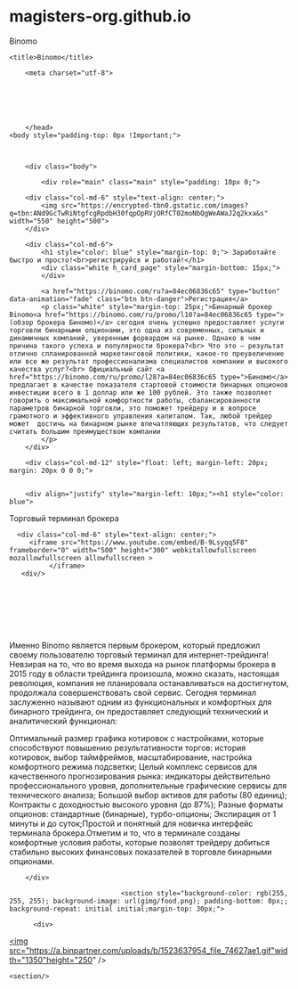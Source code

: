 # magisters-org.github.io
Binomo
<html>

	<title>Binomo</title> 
<head>

	
		<meta charset="utf-8">
		
		


		

        </head>
    <body style="padding-top: 0px !Important;">



		<div class="body">

			<div role="main" class="main" style="padding: 10px 0;">


<section>
	<div class="container">

		
		<div class="col-md-6" style="text-align: center;">
			<img src="https://encrypted-tbn0.gstatic.com/images?q=tbn:ANd9GcTwRiNtgfcgRpdbH30fqpOpRVjORfCT02moNbQgWeAWaJ2q2kxa&s" width="550" height="500">
		</div>
		
		<div class="col-md-6">
			<h1 style="color: blue" style="margin-top: 0;"> Заработайте быстро и просто!<br>регистрируйся и работай!</h1>
			<div class="white h_card_page" style="margin-bottom: 15px;">
			</div>

			<a href="https://binomo.com/ru?a=84ec06836c65" type="button" data-animation="fade" class="btn btn-danger">Регистрация</a>
			<p class="white" style="margin-top: 25px;">Бинарный брокер Binomo<a href="https://binomo.com/ru/promo/l10?a=84ec06836c65 type=">(обзор брокера Биномо)</a> сегодня очень успешно предоставляет услуги торговли бинарными опционами, это одна из современных, сильных и динамичных компаний, уверенным форвардом на рынке. Однако в чем причина такого успеха и популярности брокера?<br> Что это – результат отлично спланированной маркетинговой политики, какое-то преувеличение или все же результат профессионализма специалистов компании и высокого качества услуг?<br> Официальный сайт <a href="https://binomo.com/ru/promo/l28?a=84ec06836c65 type=">Биномо</a> предлагает в качестве показателя стартовой стоимости бинарных опционов инвестиции всего в 1 доллар или же 100 рублей. Это также позволяет говорить о максимальной комфортности работы, сбалансированности параметров бинарной торговли, это поможет трейдеру и в вопросе грамотного и эффективного управления капиталом. Так, любой трейдер может  достичь на бинарном рынке впечатляющих результатов, что следует считать большим преимуществом компании
			</p>
		</div>

		<div class="col-md-12" style="float: left; margin-left: 20px; margin: 20px 0 0 0;">
		
		
        <div align="justify" style="margin-left: 10px;"><h1 style="color: blue">
Торговый терминал брокера</h1> 



 <section> 
	  
      <div class="col-md-6" style="text-align: center;">
         <iframe src="https://www.youtube.com/embed/B-9Lsyqq5F8" frameborder="0" width="500" height="300" webkitallowfullscreen mozallowfullscreen allowfullscreen >
		      </iframe>
       <div/>
</section>
 
   <p style="color: white"> 
Терминал брокера бинарных опционов Binomo, как основное пространство для торгов, уникален, но в то же время он простой и функциональный. Компания является бесспорным лидером в разработке высококачественного программного обеспечения для частной торговли бинарными опционами.

Именно Binomo является первым брокером, который предложил своему пользователю торговый терминал для интернет-трейдинга!<br> Невзирая на то, что во время выхода на рынок платформы брокера в 2015 году в области трейдинга произошла, можно сказать, настоящая революция, компания не планировала останавливаться на достигнутом, продолжала совершенствовать свой сервис. Сегодня терминал заслуженно называют одним из функциональных и комфортных для  бинарного трейдинга, он предоставляет следующий технический и аналитический функционал:

Оптимальный размер графика котировок с настройками, которые способствуют повышению результативности торгов: история котировок, выбор таймфреймов, масштабирование, настройка комфортного режима подсветки;
Целый комплекс сервисов для качественного прогнозирования рынка: индикаторы действительно профессионального уровня, дополнительные графические сервисы для технического анализа;
Большой выбор активов для работы (80 единиц);
Контракты с доходностью высокого уровня (до 87%);
Разные форматы опционов: стандартные (бинарные), турбо-опционы;
Экспирация от 1 минуты и до суток;Простой и понятный для новичка интерфейс терминала брокера.Отметим и то, что в терминале созданы комфортные условия работы, которые позволят трейдеру добиться стабильно высоких финансовых показателей в торговле бинарными опционами.</p></div>

		</div>
</section>


								<section style="background-color: rgb(255, 255, 255); background-image: url(gimg/food.png); padding-bottom: 0px;; background-repeat: initial initial;margin-top: 30px;">
							
          <div>
<a href="https://binomo.com?a=84ec06836c65"><img src="https://a.binpartner.com/uploads/b/1523637954_file_74627ae1.gif"width="1350"height="250" /></a>
        </div>
  
    <section/>
          
  </body>

</html>
